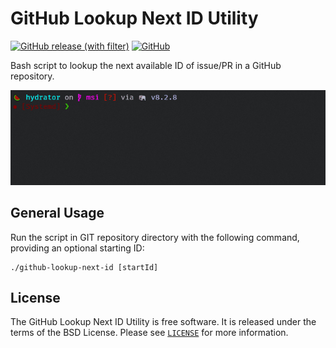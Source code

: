 # GitHub Lookup Next ID Utility

[![GitHub release (with filter)](https://img.shields.io/github/v/release/vjik/github-lookup-next-id)](#)
[![GitHub](https://img.shields.io/github/license/vjik/github-lookup-next-id)](#)

Bash script to lookup the next available ID of issue/PR in a GitHub repository.

[![](preview.gif)](#)

## General Usage 

Run the script in GIT repository directory with the following command, providing an optional starting ID:

```shell
./github-lookup-next-id [startId]
```

## License

The GitHub Lookup Next ID Utility is free software. It is released under the terms of the BSD License.
Please see [`LICENSE`](./LICENSE.md) for more information.
